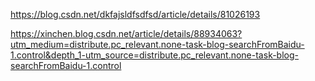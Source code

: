 https://blog.csdn.net/dkfajsldfsdfsd/article/details/81026193

https://xinchen.blog.csdn.net/article/details/88934063?utm_medium=distribute.pc_relevant.none-task-blog-searchFromBaidu-1.control&depth_1-utm_source=distribute.pc_relevant.none-task-blog-searchFromBaidu-1.control
